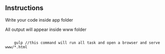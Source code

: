 <h2>Instructions</h2>
<p>Write your code inside app folder<p>
<p>All output will appear inside www folder</p>
<code>
    gulp //this command will run all task and open a browser and serve www/*.html
</code>
